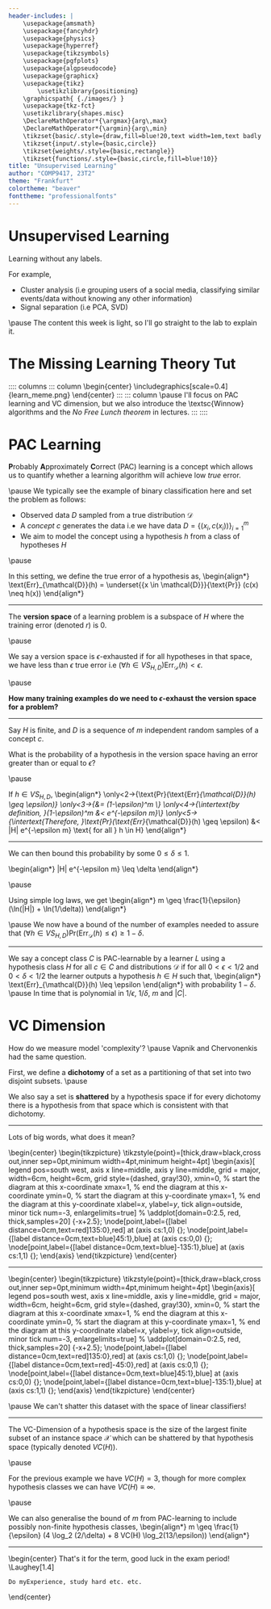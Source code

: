 ```yaml
---
header-includes: |
	\usepackage{amsmath}
	\usepackage{fancyhdr}
	\usepackage{physics}
	\usepackage{hyperref}
	\usepackage{tikzsymbols}
	\usepackage{pgfplots}
	\usepackage{algpseudocode}
	\usepackage{graphicx}
	\usepackage{tikz}
		\usetikzlibrary{positioning}
	\graphicspath{ {./images/} }
	\usepackage{tkz-fct}
	\usetikzlibrary{shapes.misc}
	\DeclareMathOperator*{\argmax}{arg\,max}
	\DeclareMathOperator*{\argmin}{arg\,min}
	\tikzset{basic/.style={draw,fill=blue!20,text width=1em,text badly centered}}
	\tikzset{input/.style={basic,circle}}
	\tikzset{weights/.style={basic,rectangle}}
	\tikzset{functions/.style={basic,circle,fill=blue!10}}
title: "Unsupervised Learning"
author: "COMP9417, 23T2"
theme: "Frankfurt"
colortheme: "beaver"
fonttheme: "professionalfonts"
---
```


# Unsupervised Learning

Learning without any labels.

For example,

- Cluster analysis (i.e grouping users of a social media, classifying similar events/data without knowing any other information)
- Signal separation (i.e PCA, SVD)

\pause
The content this week is light, so I'll go straight to the lab to explain it.

# The Missing Learning Theory Tut

:::: columns
::: column
\begin{center}
	\includegraphics[scale=0.4]{learn_meme.png}
\end{center}
:::
::: column
\pause
I'll focus on PAC learning and VC dimension, but we also introduce the \textsc{Winnow} algorithms and the *No Free Lunch theorem* in lectures.
:::
::::

# PAC Learning

**P**robably **A**pproximately **C**orrect (PAC) learning is a concept which allows us to quantify whether a learning algorithm will achieve low *true* error.

\pause
We typically see the example of binary classification here and set the problem as follows:

- Observed data $D$ sampled from a true distribution $\mathcal{D}$
- A *concept* $c$ generates the data i.e we have data $D = \{(x_i, c(x_i))\}_{i=1}^m$
- We aim to model the concept using a hypothesis $h$ from a class of hypotheses $H$

\pause

In this setting, we define the true error of a hypothesis as,
\begin{align*}
	\text{Err}_{\mathcal{D}}(h) = \underset{{x \in \mathcal{D}}}{\text{Pr}} (c(x) \neq h(x))
\end{align*}

---

The **version space** of a learning problem is a subspace of $H$ where the training error (denoted $r$) is 0.

\pause

We say a version space is $\epsilon$-exhausted if for all hypotheses in that space, we have less than $\epsilon$ true error i.e $(\forall h \in VS_{H, D}) \text{Err}_{\mathcal{D}}(h) < \epsilon$. 

\pause

**How many training examples do we need to $\epsilon$-exhaust the version space for a problem?**

---

Say $H$ is finite, and $D$ is a sequence of $m$ independent random samples of a concept $c$.

What is the probability of a hypothesis in the version space having an error greater than or equal to $\epsilon$?

\pause

If $h \in VS_{H, D}$,
\begin{align*}
	\only<2->{\text{Pr}(\text{Err}_{\mathcal{D}}(h) \geq \epsilon)}
	\only<3->{&= (1-\epsilon)^m \\}
	\only<4->{\intertext{by definition, }(1-\epsilon)^m &< e^{-\epsilon m}\\}
	\only<5->{\intertext{Therefore, }\text{Pr}(\text{Err}_{\mathcal{D}}(h) \geq \epsilon) &< |H| e^{-\epsilon m} \text{ for all } h \in H}
\end{align*}

---

We can then bound this probability by some $0 \leq \delta \leq 1$.

\begin{align*}
	|H| e^{-\epsilon m} \leq \delta
\end{align*}

\pause

Using simple log laws, we get
\begin{align*}
	m \geq \frac{1}{\epsilon} (\ln(|H|) + \ln(1/\delta))
\end{align*}

\pause
We now have a bound of the number of examples needed to assure that $(\forall h \in VS_{H, D}) \text{Pr}(\text{Err}_{\mathcal{D}}(h) \leq \epsilon) \geq 1 - \delta$. 

---

We say a concept class $C$ is PAC-learnable by a learner $L$ using a hypothesis class $H$ for all $c \in C$ and distributions $\mathcal{D}$ if for all $0 < \epsilon < 1/2$ and $0 < \delta < 1/2$ the learner outputs a hypothesis $h \in H$ such that,
\begin{align*}
	\text{Err}_{\mathcal{D}}(h) \leq \epsilon
\end{align*}
with probability $1 - \delta$. \pause In time that is polynomial in $1/\epsilon$, $1/\delta$, $m$ and $|C|$.

# VC Dimension

How do we measure model 'complexity'? \pause Vapnik and Chervonenkis had the same question.

First, we define a **dichotomy** of a set as a partitioning of that set into two disjoint subsets. \pause

We also say a set is **shattered** by a hypothesis space if for every dichotomy there is a hypothesis from that space which is consistent with that dichotomy.

---

Lots of big words, what does it mean?

\begin{center}
\begin{tikzpicture}
    \tikzstyle{point}=[thick,draw=black,cross out,inner sep=0pt,minimum width=4pt,minimum height=4pt]
    \begin{axis}[
        legend pos=south west,
        axis x line=middle,
        axis y line=middle,
        grid = major,
        width=6cm,
        height=6cm,
        grid style={dashed, gray!30},
        xmin=0,    % start the diagram at this x-coordinate
        xmax=1,    % end   the diagram at this x-coordinate
        ymin=0,    % start the diagram at this y-coordinate
        ymax=1,    % end   the diagram at this y-coordinate
        xlabel=$x$,
        ylabel=$y$,
        tick align=outside,
        minor tick num=-3,
        enlargelimits=true]
      % \addplot[domain=0:2.5, red, thick,samples=20] {-x+2.5};
      \node[point,label={[label distance=0cm,text=red]135:$0$},red] at (axis cs:1,0) {};
      \node[point,label={[label distance=0cm,text=blue]45:$1$},blue] at (axis cs:0,0) {};
      \node[point,label={[label distance=0cm,text=blue]-135:$1$},blue] at (axis cs:1,1) {};
    \end{axis}
\end{tikzpicture}
\end{center}

---

\begin{center}
\begin{tikzpicture}
    \tikzstyle{point}=[thick,draw=black,cross out,inner sep=0pt,minimum width=4pt,minimum height=4pt]
    \begin{axis}[
        legend pos=south west,
        axis x line=middle,
        axis y line=middle,
        grid = major,
        width=6cm,
        height=6cm,
        grid style={dashed, gray!30},
        xmin=0,    % start the diagram at this x-coordinate
        xmax=1,    % end   the diagram at this x-coordinate
        ymin=0,    % start the diagram at this y-coordinate
        ymax=1,    % end   the diagram at this y-coordinate
        xlabel=$x$,
        ylabel=$y$,
        tick align=outside,
        minor tick num=-3,
        enlargelimits=true]
      % \addplot[domain=0:2.5, red, thick,samples=20] {-x+2.5};
      \node[point,label={[label distance=0cm,text=red]135:$0$},red] at (axis cs:1,0) {};
      \node[point,label={[label distance=0cm,text=red]-45:$0$},red] at (axis cs:0,1) {};
      \node[point,label={[label distance=0cm,text=blue]45:$1$},blue] at (axis cs:0,0) {};
      \node[point,label={[label distance=0cm,text=blue]-135:$1$},blue] at (axis cs:1,1) {};
    \end{axis}
\end{tikzpicture}
\end{center}

\pause We can't shatter this dataset with the space of linear classifiers!

---

The VC-Dimension of a hypothesis space is the size of the largest finite subset of an instance space $\mathcal{X}$ which can be shattered by that hypothesis space (typically denoted $VC(H)$). 

\pause

For the previous example we have $VC(H) = 3$, though for more complex hypothesis classes we can have $VC(H) \equiv \infty$.

\pause

We can also generalise the bound of $m$ from PAC-learning to include possibly non-finite hypothesis classes,
\begin{align*}
	m \geq \frac{1}{\epsilon} (4 \log_2 (2/\delta) + 8 VC(H) \log_2(13/\epsilon))
\end{align*}

---

\begin{center}
	That's it for the term, good luck in the exam period! \Laughey[1.4]
	
	Do myExperience, study hard etc. etc.
\end{center}
